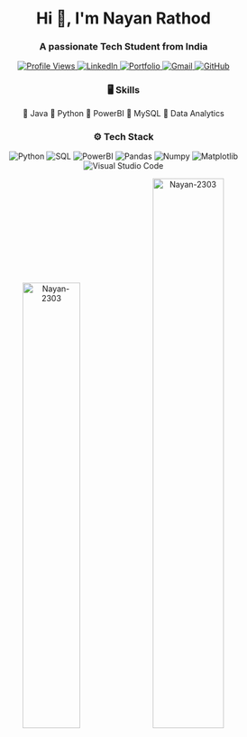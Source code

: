 <h1 align="center">Hi 👋, I'm Nayan Rathod</h1>
<h3 align="center">A passionate Tech Student from India</h3>

<p align="center">
  <a href="https://hits.seeyoufarm.com">
    <img src="https://hits.seeyoufarm.com/api/count/incr/badge.svg?url=https%3A%2F%2Fgithub.com%2FNayan-2303%2FNayan-2303&count_bg=%23a79C83D&title_bg=%23555555&icon=&icon_color=%23E7E7E7&title=Profile+Views&edge_flat=false" alt="Profile Views">
  </a>
  <a href="https://www.linkedin.com/in/nayan-rathod-697a5a227/">
    <img src="https://img.shields.io/badge/-LinkedIn-blue?style=flat&logo=Linkedin&logoColor=white" alt="LinkedIn">
  </a>
  <a href="https://your-portfolio-link.com">
    <img src="https://img.shields.io/badge/-Portfolio-orange?style=flat&logo=Portfolium&logoColor=white" alt="Portfolio">
  </a>
  <a href="mailto:nayanbanjara2303@gmail.com">
    <img src="https://img.shields.io/badge/-Gmail-c14438?style=flat&logo=Gmail&logoColor=white" alt="Gmail">
  </a>
  <a href="https://github.com/Nayan-2303">
    <img src="https://img.shields.io/github/followers/Nayan-2303?label=Follow&style=social" alt="GitHub">
  </a>
</p>

<h3 align="center">🖥 Skills</h3>

<p align="center">
  🔹 Java 🔹 Python 🔹 PowerBI 🔹 MySQL 🔹 Data Analytics
</p>

<h3 align="center">⚙️ Tech Stack</h3>

<p align="center">
  <img src="https://img.shields.io/badge/-Python-05122A?style=flat-square&logo=Python&color=353535" alt="Python">
  <img src="https://img.shields.io/badge/-SQL-05122A?style=flat-square&logo=SQL&color=353535" alt="SQL">
  <img src="https://img.shields.io/badge/-PowerBI-05122A?style=flat-square&logo=PowerBI&color=353535" alt="PowerBI">
  <img src="https://img.shields.io/badge/-Pandas-05122A?style=flat-square&logo=Pandas&color=353535" alt="Pandas">
  <img src="https://img.shields.io/badge/-Numpy-05122A?style=flat-square&logo=Numpy&color=353535" alt="Numpy">
  <img src="https://img.shields.io/badge/-Matplotlib-05122A?style=flat-square&logo=Matplotlib&color=353535" alt="Matplotlib">
  <img src="https://img.shields.io/badge/-Visual%20Studio%20Code-05122A?style=flat-square&logo=Visual-Studio-Code&color=353535" alt="Visual Studio Code">
</p>

<p align="center">
  <img width="45%" src="https://github-readme-stats.vercel.app/api/top-langs?username=Nayan-2303&show_icons=true&locale=en&layout=compact" alt="Nayan-2303" />
  <img width="50%" src="https://github-readme-streak-stats.herokuapp.com/?user=Nayan-2303&" alt="Nayan-2303" />
</p>
